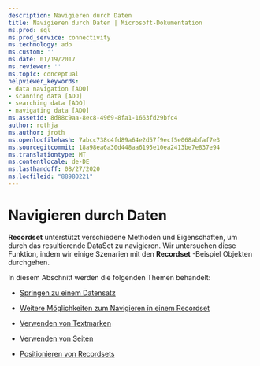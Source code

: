 ```yaml
---
description: Navigieren durch Daten
title: Navigieren durch Daten | Microsoft-Dokumentation
ms.prod: sql
ms.prod_service: connectivity
ms.technology: ado
ms.custom: ''
ms.date: 01/19/2017
ms.reviewer: ''
ms.topic: conceptual
helpviewer_keywords:
- data navigation [ADO]
- scanning data [ADO]
- searching data [ADO]
- navigating data [ADO]
ms.assetid: 8d88c9aa-8ec8-4969-8fa1-1663fd29bfc4
author: rothja
ms.author: jroth
ms.openlocfilehash: 7abcc738c4fd89a64e2d57f9ecf5e068abfaf7e3
ms.sourcegitcommit: 18a98ea6a30d448aa6195e10ea2413be7e837e94
ms.translationtype: MT
ms.contentlocale: de-DE
ms.lasthandoff: 08/27/2020
ms.locfileid: "88980221"
---
```

# <a name="navigating-through-data"></a>Navigieren durch Daten
**Recordset** unterstützt verschiedene Methoden und Eigenschaften, um durch das resultierende DataSet zu navigieren. Wir untersuchen diese Funktion, indem wir einige Szenarien mit den **Recordset** -Beispiel Objekten durchgehen.  
  
 In diesem Abschnitt werden die folgenden Themen behandelt:  
  
-   [Springen zu einem Datensatz](./jumping-to-a-record.md)  
  
-   [Weitere Möglichkeiten zum Navigieren in einem Recordset](./more-ways-to-move-in-a-recordset.md)  
  
-   [Verwenden von Textmarken](./using-bookmarks.md)  
  
-   [Verwenden von Seiten](./using-pages.md)  
  
-   [Positionieren von Recordsets](./recordset-positioning.md)
